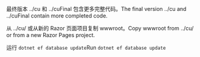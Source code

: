 <span data-ttu-id="35c2e-101">最终版本 ../cu 和 ../cuFinal 包含更多完整代码。</span><span class="sxs-lookup"><span data-stu-id="35c2e-101">The final version ../cu and ../cuFinal contain more completed code.</span></span>

<span data-ttu-id="35c2e-102">从 ../cu/ 或从新的 Razor 页面项目复制 wwwroot。</span><span class="sxs-lookup"><span data-stu-id="35c2e-102">Copy wwwroot from ../cu/ or from a new Razor Pages project.</span></span>

<span data-ttu-id="35c2e-103">运行 `dotnet ef database update`</span><span class="sxs-lookup"><span data-stu-id="35c2e-103">Run `dotnet ef database update`</span></span>
